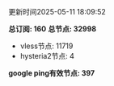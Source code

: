 更新时间2025-05-11 18:09:52

**总订阅: 160**
**总节点: 32998**
- vless节点: 11719
- hysteria2节点: 4

**google ping有效节点: 397**

